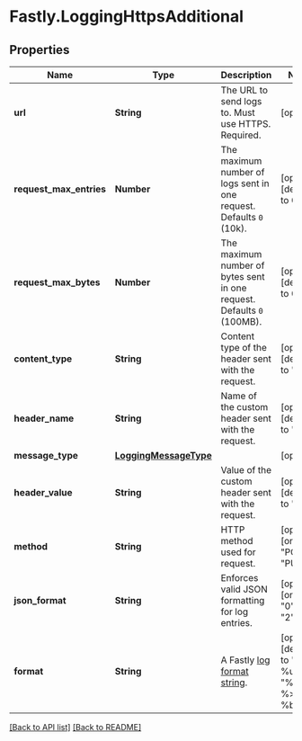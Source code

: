 # Fastly.LoggingHttpsAdditional

## Properties

Name | Type | Description | Notes
------------ | ------------- | ------------- | -------------
**url** | **String** | The URL to send logs to. Must use HTTPS. Required. | [optional] 
**request_max_entries** | **Number** | The maximum number of logs sent in one request. Defaults `0` (10k). | [optional]  [defaults to 0]
**request_max_bytes** | **Number** | The maximum number of bytes sent in one request. Defaults `0` (100MB). | [optional]  [defaults to 0]
**content_type** | **String** | Content type of the header sent with the request. | [optional]  [defaults to 'null']
**header_name** | **String** | Name of the custom header sent with the request. | [optional]  [defaults to 'null']
**message_type** | [**LoggingMessageType**](LoggingMessageType.md) |  | [optional] 
**header_value** | **String** | Value of the custom header sent with the request. | [optional]  [defaults to 'null']
**method** | **String** | HTTP method used for request. | [optional]  [one of: "POST", "PUT"]
**json_format** | **String** | Enforces valid JSON formatting for log entries. | [optional]  [one of: "0", "1", "2"]
**format** | **String** | A Fastly [log format string](https://docs.fastly.com/en/guides/custom-log-formats). | [optional]  [defaults to '%h %l %u %t "%r" %&gt;s %b']


[[Back to API list]](../../README.md#endpoints) [[Back to README]](../../README.md)
